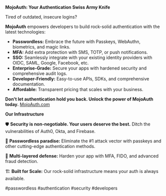 


**MojoAuth: Your Authentication Swiss Army Knife**

Tired of outdated, insecure logins?

**MojoAuth** empowers developers to build rock-solid authentication with the latest technologies:

-   **Passwordless:** Embrace the future with Passkeys, WebAuthn, biometrics, and magic links.
-   **MFA:** Add extra protection with SMS, TOTP, or push notifications.
-   **SSO:** Seamlessly integrate with your existing identity providers with OIDC, SAML,  Google, Facebook, etc.
-   **Enterprise-Grade:** Secure your apps with hardened security and comprehensive audit logs.
-   **Developer-Friendly:** Easy-to-use APIs, SDKs, and comprehensive documentation.
-   **Affordable:** Transparent pricing that scales with your business.

**Don't let authentication hold you back. Unlock the power of MojoAuth today.** [MojoAuth.com](https://mojoauth.com/)

**Our Infrastructure**

🛡️ **Security is non-negotiable. Your users deserve the best.** Ditch the vulnerabilities of Auth0, Okta, and Firebase.

🔑 **Passwordless paradise:** Eliminate the #1 attack vector with passkeys and other cutting-edge authentication methods.

💪 **Multi-layered defense:** Harden your app with MFA, FIDO, and advanced fraud detection.

🏗️ **Built for Scale:** Our rock-solid infrastructure means your auth is always available.

#passwordless #authentication #security #developers
